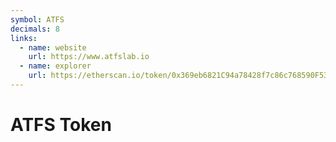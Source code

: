 ```yaml
---
symbol: ATFS
decimals: 8
links:
  - name: website
    url: https://www.atfslab.io
  - name: explorer
    url: https://etherscan.io/token/0x369eb6821C94a78428f7c86c768590F53950068f
---
```


# ATFS Token

